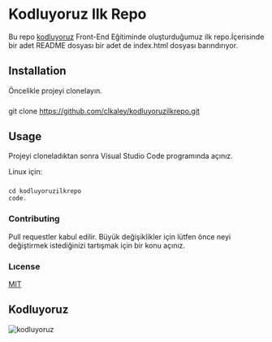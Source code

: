 # Kodluyoruz Ilk Repo
Bu repo [kodluyoruz](https://www.kodluyoruz.org/) Front-End Eğitiminde oluşturduğumuz ilk repo.İçerisinde bir adet README dosyası bir adet de index.html dosyası barındırıyor.

## Installation
Öncelikle projeyi clonelayın.


### 

 git clone https://github.com/clkaley/kodluyoruzilkrepo.git 




## Usage
Projeyi cloneladıktan sonra Visual Studio Code programında açınız.

Linux için:

### 
```
cd kodluyoruzilkrepo 
code.
```



###  Contributing

Pull requestler kabul edilir. Büyük değişiklikler için lütfen önce neyi değiştirmek istediğinizi tartışmak için bir konu açınız.


###  Lıcense

[MIT](https://choosealicense.com/licenses/mit/)



## Kodluyoruz
![kodluyoruz](https://user-images.githubusercontent.com/74673470/114269258-ac8be100-9a0e-11eb-8e98-780b0f12f8bd.png)


